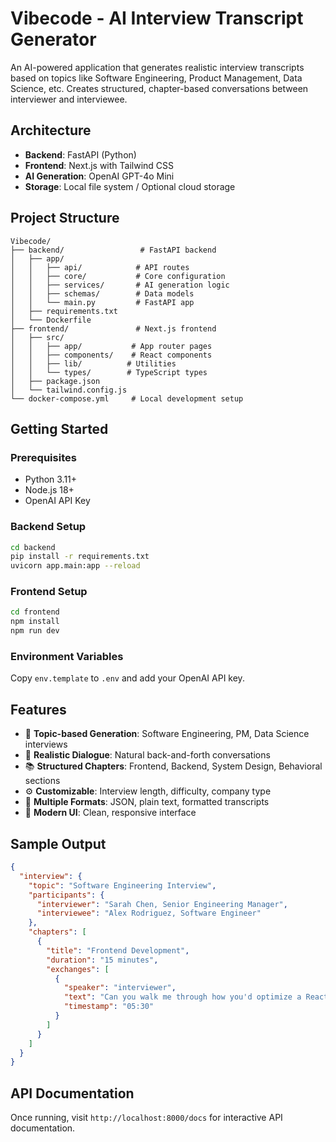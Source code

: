 # Vibecode - AI Interview Transcript Generator

An AI-powered application that generates realistic interview transcripts based on topics like Software Engineering, Product Management, Data Science, etc. Creates structured, chapter-based conversations between interviewer and interviewee.

## Architecture

- **Backend**: FastAPI (Python)
- **Frontend**: Next.js with Tailwind CSS
- **AI Generation**: OpenAI GPT-4o Mini
- **Storage**: Local file system / Optional cloud storage

## Project Structure

```
Vibecode/
├── backend/                 # FastAPI backend
│   ├── app/
│   │   ├── api/            # API routes
│   │   ├── core/           # Core configuration
│   │   ├── services/       # AI generation logic
│   │   ├── schemas/        # Data models
│   │   └── main.py         # FastAPI app
│   ├── requirements.txt
│   └── Dockerfile
├── frontend/               # Next.js frontend
│   ├── src/
│   │   ├── app/           # App router pages
│   │   ├── components/    # React components
│   │   ├── lib/          # Utilities
│   │   └── types/        # TypeScript types
│   ├── package.json
│   └── tailwind.config.js
└── docker-compose.yml     # Local development setup
```

## Getting Started

### Prerequisites
- Python 3.11+
- Node.js 18+
- OpenAI API Key

### Backend Setup
```bash
cd backend
pip install -r requirements.txt
uvicorn app.main:app --reload
```

### Frontend Setup
```bash
cd frontend
npm install
npm run dev
```

### Environment Variables
Copy `env.template` to `.env` and add your OpenAI API key.

## Features

- 🎯 **Topic-based Generation**: Software Engineering, PM, Data Science interviews
- 💬 **Realistic Dialogue**: Natural back-and-forth conversations
- 📚 **Structured Chapters**: Frontend, Backend, System Design, Behavioral sections
- ⚙️ **Customizable**: Interview length, difficulty, company type
- 📄 **Multiple Formats**: JSON, plain text, formatted transcripts
- 🎨 **Modern UI**: Clean, responsive interface

## Sample Output

```json
{
  "interview": {
    "topic": "Software Engineering Interview",
    "participants": {
      "interviewer": "Sarah Chen, Senior Engineering Manager",
      "interviewee": "Alex Rodriguez, Software Engineer"
    },
    "chapters": [
      {
        "title": "Frontend Development",
        "duration": "15 minutes",
        "exchanges": [
          {
            "speaker": "interviewer",
            "text": "Can you walk me through how you'd optimize a React application?",
            "timestamp": "05:30"
          }
        ]
      }
    ]
  }
}
```

## API Documentation

Once running, visit `http://localhost:8000/docs` for interactive API documentation.
